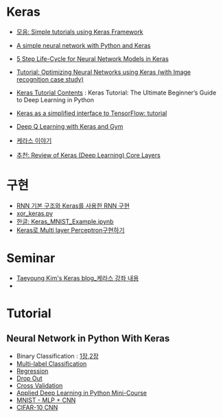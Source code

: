 # Keras
* [모음: Simple tutorials using Keras Framework](https://github.com/tgjeon/Keras-Tutorials)

* [A simple neural network with Python and Keras](http://www.pyimagesearch.com/2016/09/26/a-simple-neural-network-with-python-and-keras/)
* [5 Step Life-Cycle for Neural Network Models in Keras](http://machinelearningmastery.com/5-step-life-cycle-neural-network-models-keras/)
* [Tutorial: Optimizing Neural Networks using Keras (with Image recognition case study)](https://www.analyticsvidhya.com/blog/2016/10/tutorial-optimizing-neural-networks-using-keras-with-image-recognition-case-study/)
* [Keras Tutorial Contents](https://elitedatascience.com/keras-tutorial-deep-learning-in-python?utm_source=mybridge&utm_medium=email&utm_campaign=read_more) : Keras Tutorial: The Ultimate Beginner’s Guide to Deep Learning in Python
* [Keras as a simplified interface to TensorFlow: tutorial](https://blog.keras.io/keras-as-a-simplified-interface-to-tensorflow-tutorial.html)
* [Deep Q Learning with Keras and Gym](https://keon.io/rl/deep-q-learning-with-keras-and-gym/)
* [케라스 이야기](https://tykimos.github.io/Keras/2017/01/27/Keras_Talk/)

* [추천: Review of Keras (Deep Learning) Core Layers](https://www.picnet.com.au/blogs/guido/post/2016/05/16/review-of-keras-deep-learning-core-layers/)

# 구현
* [RNN 기본 구조와 Keras를 사용한 RNN 구현](https://www.datascienceschool.net/view-notebook/1d93b9dc6c624fbaa6af2ce9290e2479/)
* [xor_keras.py](https://gist.github.com/cburgdorf/e2fb46e5ad61ed7b9a29029c5cc30134)
* [한글: Keras_MNIST_Example.ipynb](https://github.com/dolpang2/Keras-Examples/blob/master/Keras_MNIST_Example.ipynb)
* [Keras로 Multi layer Perceptron구현하기](http://iostream.tistory.com/111)

# Seminar
* [Taeyoung Kim's Keras blog_케라스 강좌 내용](https://tykimos.github.io/Keras/2017/01/27/Keras_Lecture_Contents/)
*

# Tutorial
## Neural Network in Python With Keras
* Binary Classification : [1장](http://machinelearningmastery.com/tutorial-first-neural-network-python-keras/),[2장](http://machinelearningmastery.com/binary-classification-tutorial-with-the-keras-deep-learning-library/)
* [Multi-label Classification](http://machinelearningmastery.com/multi-class-classification-tutorial-keras-deep-learning-library/)
* [Regression](http://machinelearningmastery.com/regression-tutorial-keras-deep-learning-library-python/)
* [Drop Out](http://machinelearningmastery.com/dropout-regularization-deep-learning-models-keras/)
* [Cross Validation](http://machinelearningmastery.com/evaluate-performance-deep-learning-models-keras/)
* [Applied Deep Learning in Python Mini-Course](http://machinelearningmastery.com/applied-deep-learning-in-python-mini-course/)
* [MNIST - MLP + CNN](http://machinelearningmastery.com/handwritten-digit-recognition-using-convolutional-neural-networks-python-keras/)
* [CIFAR-10 CNN](http://machinelearningmastery.com/object-recognition-convolutional-neural-networks-keras-deep-learning-library/)

